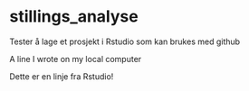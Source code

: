 # stillings_analyse
Tester å lage et prosjekt i Rstudio som kan brukes med github

A line I wrote on my local computer

Dette er en linje fra Rstudio!